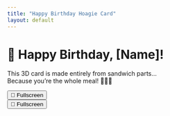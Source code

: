 ```yaml
---
title: "Happy Birthday Hoagie Card"
layout: default
---
```


# 🥪 Happy Birthday, [Name]!

This 3D card is made entirely from sandwich parts...  
Because you’re the whole meal! 🍅🧀🥬

<div class="viewer-container">
  <div class="viewer-wrapper">
    <div class="viewer" id="viewer1"></div>
    <button class="fullscreen-btn" onclick="toggleFullscreen('viewer1')">🔲 Fullscreen</button>
  </div>
  <div class="viewer-wrapper">
    <div class="viewer" id="viewer2"></div>
    <button class="fullscreen-btn" onclick="toggleFullscreen('viewer2')">🔲 Fullscreen</button>
  </div>
</div>

<script type="module" src="/assets/script.js"></script>
<script>
  function toggleFullscreen(id) {
    const elem = document.getElementById(id);
    if (!document.fullscreenElement) {
      elem.requestFullscreen().catch(err => console.error(err));
    } else {
      document.exitFullscreen();
    }
  }
</script>
